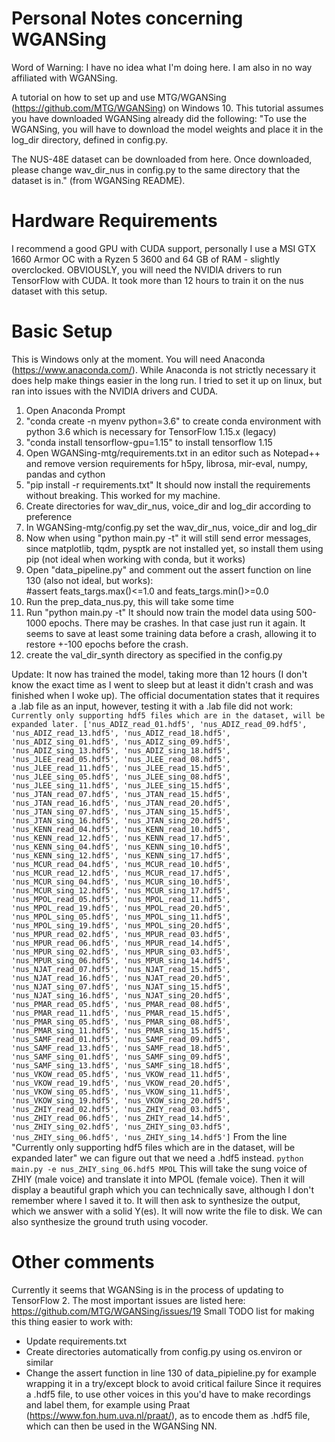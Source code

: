 # Personal Notes concerning WGANSing

Word of Warning: I have no idea what I'm doing here. I am also in no way affiliated with WGANSing. 


A tutorial on how to set up and use MTG/WGANSing (https://github.com/MTG/WGANSing) on Windows 10.
This tutorial assumes you have downloaded WGANSing already did the following:
"To use the WGANSing, you will have to download the model weights and place it in the log_dir directory, defined in config.py.

The NUS-48E dataset can be downloaded from here. Once downloaded, please change wav_dir_nus in config.py to the same directory that the dataset is in." (from WGANSing README).

# Hardware Requirements
I recommend a good GPU with CUDA support, personally I use a MSI GTX 1660 Armor OC with a Ryzen 5 3600 and 64 GB of RAM - slightly overclocked.
OBVIOUSLY, you will need the NVIDIA drivers to run TensorFlow with CUDA. It took more than 12 hours to train it on the nus dataset with this setup.

# Basic Setup
This is Windows only at the moment. You will need Anaconda (https://www.anaconda.com/). 
While Anaconda is not strictly necessary it does help make things easier in the long run.
I tried to set it up on linux, but ran into issues with the NVIDIA drivers and CUDA. 

1. Open Anaconda Prompt
2. "conda create -n myenv python=3.6" to create conda environment with python 3.6 which is necessary for TensorFlow 1.15.x (legacy)
3. "conda install tensorflow-gpu=1.15" to install tensorflow 1.15
4. Open WGANSing-mtg/requirements.txt in an editor such as Notepad++ and remove version requirements
for h5py, librosa, mir-eval, numpy, pandas and cython
5. "pip install -r requirements.txt"
It should now install the requirements without breaking. This worked for my machine. 
7. Create directories for wav_dir_nus, voice_dir and log_dir according to preference
8. In WGANSing-mtg/config.py set the wav_dir_nus, voice_dir and log_dir
9. Now when using "python main.py -t" it will still send error messages, since matplotlib, tqdm, pysptk are not installed yet, so install them using pip (not ideal when working with conda, but it works)
10. Open "data_pipeline.py" and comment out the assert function on line 130 (also not ideal, but works):         
#assert feats_targs.max()<=1.0 and feats_targs.min()>=0.0
11. Run the prep_data_nus.py, this will take some time
12. Run "python main.py -t"
It should now train the model data using 500-1000 epochs. There may be crashes. In that case just run it again. It seems to save at least some training data before a crash, allowing it to restore +-100 epochs before the crash.
13. create the val_dir_synth directory as specified in the config.py

Update: It now has trained the model, taking more than 12 hours (I don't know the exact time as I went to sleep but at least it didn't crash and was finished when I woke up). The official documentation states that it requires a .lab file as an input, however, testing it with a .lab file did not work:
`Currently only supporting hdf5 files which are in the dataset, will be expanded later.
['nus_ADIZ_read_01.hdf5', 'nus_ADIZ_read_09.hdf5', 'nus_ADIZ_read_13.hdf5', 'nus_ADIZ_read_18.hdf5', 'nus_ADIZ_sing_01.hdf5', 'nus_ADIZ_sing_09.hdf5', 'nus_ADIZ_sing_13.hdf5', 'nus_ADIZ_sing_18.hdf5', 'nus_JLEE_read_05.hdf5', 'nus_JLEE_read_08.hdf5', 'nus_JLEE_read_11.hdf5', 'nus_JLEE_read_15.hdf5', 'nus_JLEE_sing_05.hdf5', 'nus_JLEE_sing_08.hdf5', 'nus_JLEE_sing_11.hdf5', 'nus_JLEE_sing_15.hdf5', 'nus_JTAN_read_07.hdf5', 'nus_JTAN_read_15.hdf5', 'nus_JTAN_read_16.hdf5', 'nus_JTAN_read_20.hdf5', 'nus_JTAN_sing_07.hdf5', 'nus_JTAN_sing_15.hdf5', 'nus_JTAN_sing_16.hdf5', 'nus_JTAN_sing_20.hdf5', 'nus_KENN_read_04.hdf5', 'nus_KENN_read_10.hdf5', 'nus_KENN_read_12.hdf5', 'nus_KENN_read_17.hdf5', 'nus_KENN_sing_04.hdf5', 'nus_KENN_sing_10.hdf5', 'nus_KENN_sing_12.hdf5', 'nus_KENN_sing_17.hdf5', 'nus_MCUR_read_04.hdf5', 'nus_MCUR_read_10.hdf5', 'nus_MCUR_read_12.hdf5', 'nus_MCUR_read_17.hdf5', 'nus_MCUR_sing_04.hdf5', 'nus_MCUR_sing_10.hdf5', 'nus_MCUR_sing_12.hdf5', 'nus_MCUR_sing_17.hdf5', 'nus_MPOL_read_05.hdf5', 'nus_MPOL_read_11.hdf5', 'nus_MPOL_read_19.hdf5', 'nus_MPOL_read_20.hdf5', 'nus_MPOL_sing_05.hdf5', 'nus_MPOL_sing_11.hdf5', 'nus_MPOL_sing_19.hdf5', 'nus_MPOL_sing_20.hdf5', 'nus_MPUR_read_02.hdf5', 'nus_MPUR_read_03.hdf5', 'nus_MPUR_read_06.hdf5', 'nus_MPUR_read_14.hdf5', 'nus_MPUR_sing_02.hdf5', 'nus_MPUR_sing_03.hdf5', 'nus_MPUR_sing_06.hdf5', 'nus_MPUR_sing_14.hdf5', 'nus_NJAT_read_07.hdf5', 'nus_NJAT_read_15.hdf5', 'nus_NJAT_read_16.hdf5', 'nus_NJAT_read_20.hdf5', 'nus_NJAT_sing_07.hdf5', 'nus_NJAT_sing_15.hdf5', 'nus_NJAT_sing_16.hdf5', 'nus_NJAT_sing_20.hdf5', 'nus_PMAR_read_05.hdf5', 'nus_PMAR_read_08.hdf5', 'nus_PMAR_read_11.hdf5', 'nus_PMAR_read_15.hdf5', 'nus_PMAR_sing_05.hdf5', 'nus_PMAR_sing_08.hdf5', 'nus_PMAR_sing_11.hdf5', 'nus_PMAR_sing_15.hdf5', 'nus_SAMF_read_01.hdf5', 'nus_SAMF_read_09.hdf5', 'nus_SAMF_read_13.hdf5', 'nus_SAMF_read_18.hdf5', 'nus_SAMF_sing_01.hdf5', 'nus_SAMF_sing_09.hdf5', 'nus_SAMF_sing_13.hdf5', 'nus_SAMF_sing_18.hdf5', 'nus_VKOW_read_05.hdf5', 'nus_VKOW_read_11.hdf5', 'nus_VKOW_read_19.hdf5', 'nus_VKOW_read_20.hdf5', 'nus_VKOW_sing_05.hdf5', 'nus_VKOW_sing_11.hdf5', 'nus_VKOW_sing_19.hdf5', 'nus_VKOW_sing_20.hdf5', 'nus_ZHIY_read_02.hdf5', 'nus_ZHIY_read_03.hdf5', 'nus_ZHIY_read_06.hdf5', 'nus_ZHIY_read_14.hdf5', 'nus_ZHIY_sing_02.hdf5', 'nus_ZHIY_sing_03.hdf5', 'nus_ZHIY_sing_06.hdf5', 'nus_ZHIY_sing_14.hdf5']`
From the line "Currently only supporting hdf5 files which are in the dataset, will be expanded later" we can figure out that we need a .hdf5 instead. 
`python main.py -e nus_ZHIY_sing_06.hdf5 MPOL`
This will take the sung voice of ZHIY (male voice) and translate it into MPOL (female voice). Then it will display a beautiful graph which you can technically save, although I don't remember where I saved it to. It will then ask to synthesize the output, which we answer with a solid Y(es).
It will now write the file to disk. We can also synthesize the ground truth using vocoder.
# Other comments
Currently it seems that WGANSing is in the process of updating to TensorFlow 2. The most important issues are listed here: https://github.com/MTG/WGANSing/issues/19
Small TODO list for making this thing easier to work with:
- Update requirements.txt 
- Create directories automatically from config.py using os.environ or similar
- Change the assert function in line 130 of data_pipieline.py for example wrapping it in a try/except block to avoid critical failure
Since it requires a .hdf5 file, to use other voices in this you'd have to make recordings and label them, for example using Praat (https://www.fon.hum.uva.nl/praat/), as to encode them as .hdf5 file, which can then be used in the WGANSing NN.
